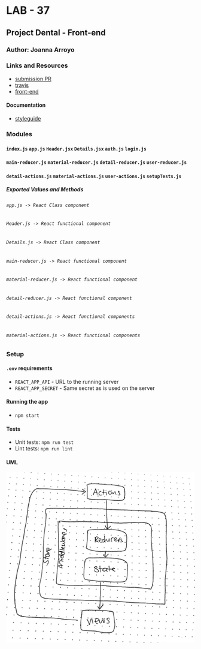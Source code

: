 # LAB - 37

## Project Dental - Front-end

### Author: Joanna Arroyo

### Links and Resources
* [submission PR](https://github.com/joanna-401-advanced-javascript/project-dental-front/pull/2)
* [travis](https://travis-ci.com/joanna-401-advanced-javascript/project-dental-front)
* [front-end](https://dental-materials.herokuapp.com/)

#### Documentation
* [styleguide](http://192.168.2.67:6060/)

### Modules
#### `index.js` `app.js` `Header.jsx` `Details.jsx` `auth.js` `login.js`
#### `main-reducer.js` `material-reducer.js` `detail-reducer.js` `user-reducer.js`
#### `detail-actions.js` `material-actions.js` `user-actions.js` `setupTests.js`

##### Exported Values and Methods
###### `app.js -> React Class component`
###### `Header.js -> React functional component`
###### `Details.js -> React Class component`
###### `main-reducer.js -> React functional component`
###### `material-reducer.js -> React functional component`
###### `detail-reducer.js -> React functional component`
###### `detail-actions.js -> React functional components`
###### `material-actions.js -> React functional components`

### Setup
#### `.env` requirements
* `REACT_APP_API` - URL to the running server
* `REACT_APP_SECRET` - Same secret as is used on the server
#### Running the app
* `npm start`
  
#### Tests
* Unit tests: `npm run test`
* Lint tests: `npm run lint`

#### UML
![UML](./assets/uml.jpg)